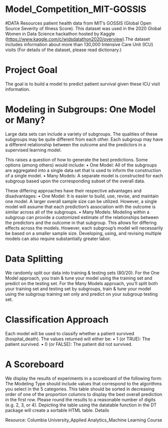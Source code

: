 # Model_Competition_MIT-GOSSIS

#DATA Resources
patient health data from MIT’s GOSSIS (Global Open Source Severity
of Illness Score). This dataset was used in the 2020 Global Women in Data Science hackathon hosted by
Kaggle (https://www.kaggle.com/c/widsdatathon2020/overview).The dataset includes information about
more than 130,000 Intensive Care Unit (ICU) visits
(For details of the dataset, please read dictionary.)

# Project Goal
The goal is to build a model to predict patient survival given these ICU visit information.


# Modeling in Subgroups: One Model or Many?
Large data sets can include a variety of subgroups. The qualities of these subgroups may be quite different
from each other. Each subgroup may have a different relationship between the outcome and the predictors
in a supervised learning model. 

This raises a question of how to generate the best predictions. Some options
(among others) would include:
• One Model: All of the subgroups are aggregated into a single data set that is used to inform the
construction of a single model.
• Many Models: A separate model is constructed for each subgroup based upon the corresponding subset
of the overall data.

These differing approaches have their respective advantages and disadvantages:
• One Model: It is easier to build, use, revise, and maintain one model. A larger overall sample size can
be utilized. However, a single model will assume that each prediction’s association with the outcome
is similar across all of the subgroups.
• Many Models: Modeling within a subgroup can provide a customized estimate of the relationships
between the predictors and the outcome in that subgroup. This allows for differing effects across the
models. However, each subgroup’s model will necessarily be based on a smaller sample size. Developing,
using, and revising multiple models can also require substantially greater labor.

# Data Splitting
We randomly split our data into training & testing sets (80/20). For the One 
Model approach, you train & tune your model using the training set and predict on the testing set. For the
Many Models approach, you’ll split both your training set and testing set by subgroups, train & tune your
model using the subgroup training set only and predict on your subgroup testing set.


# Classification Approach
Each model will be used to classify whether a patient survived (hospital_death). The values returned will
either be:
• 1 (or TRUE): The patient survived.
• 0 (or FALSE): The patient did not survived.


# A Scoreboard
We display the results of experiments in a scoreboard of the following form:
The Modeling Type should include values that correspond to the algorithms you select in the 5 categories.
This table should be sorted in decreasing order of one of the proportion columns to display the best overall
prediction in the first row. Please round the results to a reasonable number of digits (e.g. 2, 3, or 4).
Depicting the table using the datatable function in the DT package will create a sortable HTML table.
Details


Resource: Columbia University_Applied Analytics_Machine Learning Course


